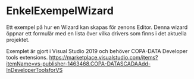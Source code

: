 # EnkelExempelWizard
Ett exempel på hur en Wizard kan skapas för zenons Editor. Denna wizard öppnar ett formulär med en lista över vilka drivers som finns i det aktuella projektet.

Exemplet är gjort i Visual Studio 2019 och behöver COPA-DATA Developer tools extensions.
https://marketplace.visualstudio.com/items?itemName=vs-publisher-1463468.COPA-DATASCADAAdd-InDeveloperToolsforVS

